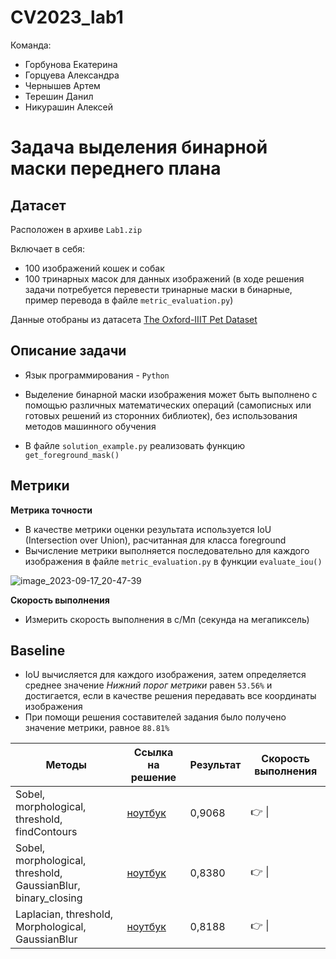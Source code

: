# CV2023_lab1
Команда:
* Горбунова Екатерина 
* Горцуева Александра
* Чернышев Артем
* Терешин Данил
* Никурашин Алексей
#  Задача выделения бинарной маски переднего плана
## Датасет
Расположен в архиве `Lab1.zip`

Включает в себя:
* 100 изображений кошек и собак 
* 100 тринарных масок для данных изображений (в ходе решения задачи потребуется перевести тринарные маски в бинарные, пример перевода в файле `metric_evaluation.py`)

Данные отобраны из датасета [The Oxford-IIIT Pet Dataset](https://www.robots.ox.ac.uk/~vgg/data/pets/)

## Описание задачи
* Язык программирования - `Python`
* Выделение бинарной маски изображения может быть выполнено с помощью различных математических операций (самописных или готовых решений из сторонних библиотек), без использования методов машинного обучения

* В файле `solution_example.py` реализовать функцию `get_foreground_mask()`

## Метрики
**Метрика точности**
* В качестве метрики оценки результата используется IoU (Intersection over Union), расчитанная для класса foreground
* Вычисление метрики выполняется последовательно для каждого изображения в файле `metric_evaluation.py` в функции `evaluate_iou()`

![image_2023-09-17_20-47-39](https://learnopencv.com/wp-content/uploads/2022/12/feature-image-iou-1-1024x292.jpg)

**Скорость выполнения**
* Измерить скорость выполнения в с/Мп (секунда на мегапиксель)


## Baseline
* IoU вычисляется для каждого изображения, затем определяется среднее значение
 _Нижний порог метрики_ равен `53.56%` и достигается, если в качестве решения передавать все координаты изображения
* При помощи решения составителей задания было получено значение метрики, равное `88.81%`


| Методы   | Ссылка на решение | Результат | Скорость выполнения |
|----------|-------------------|-----------|---------------------|
| Sobel, morphological, threshold, findContours                | [ноутбук](https://colab.research.google.com/drive/1jLoLhwLoiuEl7kbHgRL-dhrnMXl-1vUr?usp=sharing)           | 0,9068 |👉 &#124; |
| Sobel, morphological, threshold, GaussianBlur, binary_closing| [ноутбук](https://colab.research.google.com/drive/1JobD_DqQEZG-Pp-Ig2LDvTboh7xykv3T#scrollTo=HBMzR7U74fTz) | 0,8380 |👉 &#124; |
| Laplacian, threshold, Morphological, GaussianBlur            | [ноутбук](https://colab.research.google.com/drive/1-fgFF5tkys7SLSuWoNv1q6PvDPCR2l3z?usp=sharing)           | 0,8188 |👉 &#124; |




